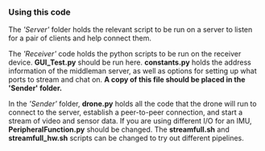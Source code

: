 
### Using this code

The *'Server'* folder holds the relevant script to be run on a server to listen for a pair of clients and help connect them.

The *'Receiver'* code holds the python scripts to be run on the receiver device. **GUI_Test.py** should be run here. **constants.py** holds the address information of the middleman server, as well as options for setting up what ports to stream and chat on. **A copy of this file should be placed in the 'Sender' folder.**

In the *'Sender'* folder, **drone.py** holds all the code that the drone will run to connect to the server, establish a peer-to-peer connection, and start a stream of video and sensor data. If you are using different I/O for an IMU, **PeripheralFunction.py** should be changed. The **streamfull.sh** and **streamfull_hw.sh** scripts can be changed to try out different pipelines.
